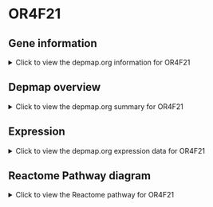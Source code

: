 <h1>OR4F21</h1>

<h2>Gene information</h2>
<details>
  <summary>Click to view the depmap.org information for OR4F21</summary>
  <p><a href="https://depmap.org/portal/gene/OR4F21?tab=about" target="_BLANK">Open page in a new tab...</a></p>
  <iframe src="https://depmap.org/portal/gene/OR4F21?tab=about" style="border:none;width:100%;height:800px"></iframe>
</details>

<h2>Depmap overview</h2>
<details>
  <summary>Click to view the depmap.org summary for OR4F21</summary>
  <p><a href="https://depmap.org/portal/gene/OR4F21?tab=overview" target="_BLANK">Open page in a new tab...</a></p>
  <iframe src="https://depmap.org/portal/gene/OR4F21?tab=overview" style="border:none;width:100%;height:800px"></iframe>
</details>

<h2>Expression</h2>
<details>
  <summary>Click to view the depmap.org expression data for OR4F21</summary>
  <p><a href="https://depmap.org/portal/gene/OR4F21?tab=characterization" target="_BLANK">Open page in a new tab...</a></p>
  <iframe src="https://depmap.org/portal/gene/OR4F21?tab=characterization" style="border:none;width:100%;height:800px"></iframe>
</details>



<h2>Reactome Pathway diagram</h2>
<details>
  <summary>Click to view the Reactome pathway for OR4F21</summary>
  <p><a href="https://reactome.org/PathwayBrowser/#/R-HSA-381753" target="_BLANK">Open page in a new tab...</a></p>
  <p>Olfactory Signaling Pathway</p>
<iframe src="https://reactome.org/PathwayBrowser/#/R-HSA-381753" style="border:none;width:100%;height:800px"></iframe>
</details>



